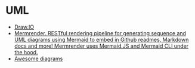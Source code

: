 # UML

- [Draw.IO](https://draw.io)
- [Mermrender. RESTful rendering pipeline for generating sequence and UML diagrams using Mermaid to embed in Github readmes, Markdown docs and more! Mermrender uses Mermaid.JS and Mermaid CLI under the hood.](https://github.com/Schachte/Mermrender)
- [Awesome diagrams](https://github.com/robbie-cao/awesome-diagrams)
